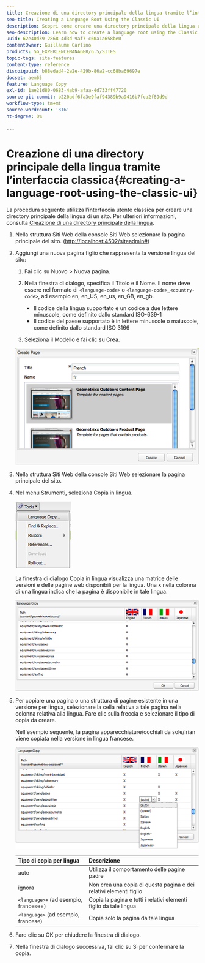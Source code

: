 ```yaml
---
title: Creazione di una directory principale della lingua tramite l’interfaccia classica
seo-title: Creating a Language Root Using the Classic UI
description: Scopri come creare una directory principale della lingua utilizzando l’interfaccia classica.
seo-description: Learn how to create a language root using the Classic UI.
uuid: 62e40d39-2868-4d3d-9af7-c60a1a658be0
contentOwner: Guillaume Carlino
products: SG_EXPERIENCEMANAGER/6.5/SITES
topic-tags: site-features
content-type: reference
discoiquuid: b88edad4-2a2e-429b-86a2-cc68ba69697e
docset: aem65
feature: Language Copy
exl-id: 1ae21d80-0683-4ab9-afaa-4d733ff47720
source-git-commit: b220adf6fa3e9faf94389b9a9416b7fca2f89d9d
workflow-type: tm+mt
source-wordcount: '316'
ht-degree: 0%

---
```


# Creazione di una directory principale della lingua tramite l’interfaccia classica{#creating-a-language-root-using-the-classic-ui}

La procedura seguente utilizza l’interfaccia utente classica per creare una directory principale della lingua di un sito. Per ulteriori informazioni, consulta [Creazione di una directory principale della lingua](/help/sites-administering/tc-prep.md#creating-a-language-root).

1. Nella struttura Siti Web della console Siti Web selezionare la pagina principale del sito. ([http://localhost:4502/siteadmin#](http://localhost:4502/siteadmin#))
1. Aggiungi una nuova pagina figlio che rappresenta la versione lingua del sito:

   1. Fai clic su Nuovo > Nuova pagina.
   1. Nella finestra di dialogo, specifica il Titolo e il Nome. Il nome deve essere nel formato di `<language-code>` o `<language-code>_<country-code>`, ad esempio en, en_US, en_us, en_GB, en_gb.

      * Il codice della lingua supportato è un codice a due lettere minuscole, come definito dallo standard ISO-639-1
      * Il codice del paese supportato è in lettere minuscole o maiuscole, come definito dallo standard ISO 3166
   1. Seleziona il Modello e fai clic su Crea.

   ![newsletter](assets/newpagefr.png)

1. Nella struttura Siti Web della console Siti Web selezionare la pagina principale del sito.
1. Nel menu Strumenti, seleziona Copia in lingua.

   ![toolslanguagecopy](assets/toolslanguagecopy.png)

   La finestra di dialogo Copia in lingua visualizza una matrice delle versioni e delle pagine web disponibili per la lingua. Una x nella colonna di una lingua indica che la pagina è disponibile in tale lingua.

   ![languagecopydialog](assets/languagecopydialog.png)

1. Per copiare una pagina o una struttura di pagine esistente in una versione per lingua, selezionare la cella relativa a tale pagina nella colonna relativa alla lingua. Fare clic sulla freccia e selezionare il tipo di copia da creare.

   Nell&#39;esempio seguente, la pagina apparecchiature/occhiali da sole/irian viene copiata nella versione in lingua francese.

   ![elenco a discesa languagecopydilogdown](assets/languagecopydilogdropdown.png)

   | Tipo di copia per lingua | Descrizione |
   |---|---|
   | auto | Utilizza il comportamento delle pagine padre |
   | ignora | Non crea una copia di questa pagina e dei relativi elementi figlio |
   | `<language>+` (ad esempio, francese+) | Copia la pagina e tutti i relativi elementi figlio da tale lingua |
   | `<language>` (ad esempio, francese) | Copia solo la pagina da tale lingua |

1. Fare clic su OK per chiudere la finestra di dialogo.
1. Nella finestra di dialogo successiva, fai clic su Sì per confermare la copia.

